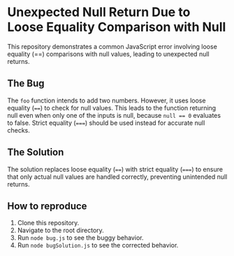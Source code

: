 # Unexpected Null Return Due to Loose Equality Comparison with Null

This repository demonstrates a common JavaScript error involving loose equality (==) comparisons with null values, leading to unexpected null returns.

## The Bug

The `foo` function intends to add two numbers. However, it uses loose equality (`==`) to check for null values. This leads to the function returning null even when only one of the inputs is null, because `null == 0` evaluates to false.  Strict equality (`===`) should be used instead for accurate null checks. 

## The Solution

The solution replaces loose equality (`==`) with strict equality (`===`) to ensure that only actual null values are handled correctly, preventing unintended null returns. 

## How to reproduce

1. Clone this repository.
2. Navigate to the root directory.
3. Run `node bug.js` to see the buggy behavior.
4. Run `node bugSolution.js` to see the corrected behavior.